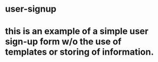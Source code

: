 # user-signup

# this is an example of a simple user sign-up form w/o the use of templates or storing of information. 
